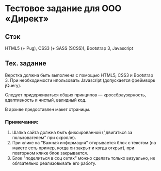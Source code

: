 # Тестовое задание для ООО «Директ»

## Cтэк
HTML5 (+ Pug), CSS3 (+ SASS (SCSS)), Bootstrap 3, Javascript

## Тех. задание
Верстка должна быть выполнена с помощью HTML5, CSS3 и Bootstrap 3.
При необходимости ипользовать Javascript (допускается фреймворк jQuery).

Следует придерживаться общих принципов — кроссбраузерность, адаптивность и чистый, валидный код.

В архиве предоставлен макет страницы.

### Примечания:
1. Шапка сайта должна быть фиксированной ("двигаться за пользователем" при скролле).
2. При клике на "Важная информация" открывается блок с текстом (на макете есть пример, когда он закрыт и когда открыт), при повторном клике блок закрывается.
3. Блок "поделиться в соц сетях" можно сделать только визуально, не обязательно реализовывать его работу.
